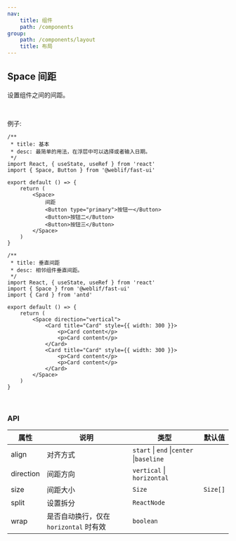 ```yaml
---
nav:
    title: 组件
    path: /components
group:
    path: /components/layout
    title: 布局
---
```


## Space 间距

设置组件之间的间距。

<br />

例子:

```tsx
/**
 * title: 基本
 * desc: 最简单的用法，在浮层中可以选择或者输入日期。
 */
import React, { useState, useRef } from 'react'
import { Space, Button } from '@weblif/fast-ui'

export default () => {
    return (
        <Space>
            间距
            <Button type="primary">按钮一</Button>
            <Button>按钮二</Button>
            <Button>按钮三</Button>
        </Space>
    )
}
```

```tsx
/**
 * title: 垂直间距
 * desc: 相邻组件垂直间距。
 */
import React, { useState, useRef } from 'react'
import { Space } from '@weblif/fast-ui'
import { Card } from 'antd'

export default () => {
    return (
        <Space direction="vertical">
            <Card title="Card" style={{ width: 300 }}>
                <p>Card content</p>
                <p>Card content</p>
            </Card>
            <Card title="Card" style={{ width: 300 }}>
                <p>Card content</p>
                <p>Card content</p>
            </Card>
        </Space>
    )
}
```

<br />

### API

| 属性      | 说明                                   | 类型                                     | 默认值   |
| --------- | -------------------------------------- | ---------------------------------------- | -------- |
| align     | 对齐方式                               | `start` \| `end` \|`center` \|`baseline` |
| direction | 间距方向                               | `vertical` \| `horizontal`               |
| size      | 间距大小                               | `Size`                                   | `Size[]` |
| split     | 设置拆分                               | `ReactNode`                              |
| wrap      | 是否自动换行，仅在 `horizontal` 时有效 | `boolean`                                |
